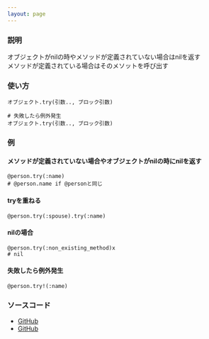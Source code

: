 ```yaml
---
layout: page
---
```


### 説明

オブジェクトがnilの時やメソッドが定義されていない場合はnilを返す  
メソッドが定義されている場合はそのメソットを呼び出す

### 使い方

    オブジェクト.try(引数.., ブロック引数)

    # 失敗したら例外発生
    オブジェクト.try(引数.., ブロック引数)

### 例

#### メソッドが定義されていない場合やオブジェクトがnilの時にnilを返す

    @person.try(:name)
    # @person.name if @personと同じ

#### tryを重ねる

    @person.try(:spouse).try(:name)

#### nilの場合

    @person.try(:non_existing_method)x
    # nil

#### 失敗したら例外発生

    @person.try!(:name)

### ソースコード

- [GitHub](https://github.com/rails/rails/blob/984c3ef2775781d47efa9f541ce570daa2434a80/activesupport/lib/active_support/core_ext/object/try.rb#L7)
- [GitHub](https://github.com/rails/rails/blob/984c3ef2775781d47efa9f541ce570daa2434a80/activesupport/lib/active_support/core_ext/object/try.rb#L148)
